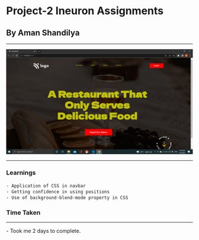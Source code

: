 # Project-2 Ineuron Assignments

## By Aman Shandilya
<hr>


![My project 2](./my%20project%202.png)
<hr>

###  Learnings
    - Application of CSS in navbar
    - Getting confidence in using positions
    - Use of background-blend-mode property in CSS


### Time Taken
<hr>
    - Took me 2 days to complete.